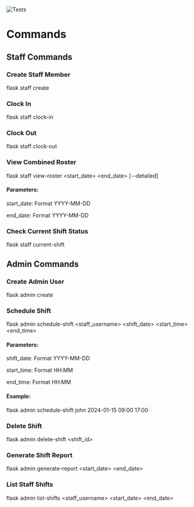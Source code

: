 ![Tests](https://github.com/uwidcit/flaskmvc/actions/workflows/dev.yml/badge.svg)

# Commands

## Staff Commands
### Create Staff Member
flask staff create <username> <password>

### Clock In
flask staff clock-in <username>


### Clock Out
flask staff clock-out <username>

### View Combined Roster

flask staff view-roster <username> <start_date> <end_date> [--detailed]
#### Parameters:

start_date: Format YYYY-MM-DD

end_date: Format YYYY-MM-DD

### Check Current Shift Status
flask staff current-shift <username>

## Admin Commands
### Create Admin User

flask admin create <username> <password>

### Schedule Shift
flask admin schedule-shift <staff_username> <shift_date> <start_time> <end_time>
#### Parameters:

shift_date: Format YYYY-MM-DD

start_time: Format HH:MM

end_time: Format HH:MM

#### Example:
flask admin schedule-shift john 2024-01-15 09:00 17:00
### Delete Shift

flask admin delete-shift <shift_id>

### Generate Shift Report

flask admin generate-report <start_date> <end_date>

### List Staff Shifts

flask admin list-shifts <staff_username> <start_date> <end_date>
